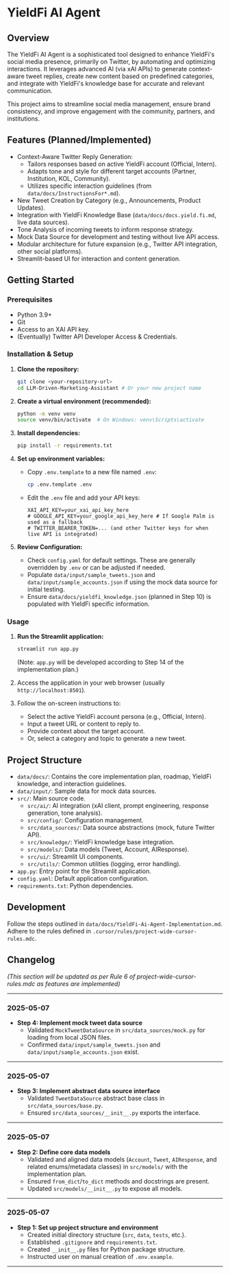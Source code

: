 # YieldFi AI Agent

## Overview

The YieldFi AI Agent is a sophisticated tool designed to enhance YieldFi's social media presence, primarily on Twitter, by automating and optimizing interactions. It leverages advanced AI (via xAI APIs) to generate context-aware tweet replies, create new content based on predefined categories, and integrate with YieldFi's knowledge base for accurate and relevant communication.

This project aims to streamline social media management, ensure brand consistency, and improve engagement with the community, partners, and institutions.

## Features (Planned/Implemented)

* Context-Aware Twitter Reply Generation:
    * Tailors responses based on active YieldFi account (Official, Intern).
    * Adapts tone and style for different target accounts (Partner, Institution, KOL, Community).
    * Utilizes specific interaction guidelines (from `data/docs/InstructionsFor*.md`).
* New Tweet Creation by Category (e.g., Announcements, Product Updates).
* Integration with YieldFi Knowledge Base (`data/docs/docs.yield.fi.md`, live data sources).
* Tone Analysis of incoming tweets to inform response strategy.
* Mock Data Source for development and testing without live API access.
* Modular architecture for future expansion (e.g., Twitter API integration, other social platforms).
* Streamlit-based UI for interaction and content generation.

## Getting Started

### Prerequisites

* Python 3.9+
* Git
* Access to an XAI API key.
* (Eventually) Twitter API Developer Access & Credentials.

### Installation & Setup

1.  **Clone the repository:**
    ```bash
    git clone <your-repository-url>
    cd LLM-Driven-Marketing-Assistant # Or your new project name
    ```

2.  **Create a virtual environment (recommended):**
    ```bash
    python -m venv venv
    source venv/bin/activate  # On Windows: venv\Scripts\activate
    ```

3.  **Install dependencies:**
    ```bash
    pip install -r requirements.txt
    ```

4.  **Set up environment variables:**
    * Copy `.env.template` to a new file named `.env`:
        ```bash
        cp .env.template .env
        ```
    * Edit the `.env` file and add your API keys:
        ```
        XAI_API_KEY=your_xai_api_key_here
        # GOOGLE_API_KEY=your_google_api_key_here # If Google Palm is used as a fallback
        # TWITTER_BEARER_TOKEN=... (and other Twitter keys for when live API is integrated)
        ```

5.  **Review Configuration:**
    * Check `config.yaml` for default settings. These are generally overridden by `.env` or can be adjusted if needed.
    * Populate `data/input/sample_tweets.json` and `data/input/sample_accounts.json` if using the mock data source for initial testing.
    * Ensure `data/docs/yieldfi_knowledge.json` (planned in Step 10) is populated with YieldFi specific information.

### Usage

1.  **Run the Streamlit application:**
    ```bash
    streamlit run app.py
    ```
    (Note: `app.py` will be developed according to Step 14 of the implementation plan.)

2.  Access the application in your web browser (usually `http://localhost:8501`).
3.  Follow the on-screen instructions to:
    * Select the active YieldFi account persona (e.g., Official, Intern).
    * Input a tweet URL or content to reply to.
    * Provide context about the target account.
    * Or, select a category and topic to generate a new tweet.

## Project Structure

* `data/docs/`: Contains the core implementation plan, roadmap, YieldFi knowledge, and interaction guidelines.
* `data/input/`: Sample data for mock data sources.
* `src/`: Main source code.
    * `src/ai/`: AI integration (xAI client, prompt engineering, response generation, tone analysis).
    * `src/config/`: Configuration management.
    * `src/data_sources/`: Data source abstractions (mock, future Twitter API).
    * `src/knowledge/`: YieldFi knowledge base integration.
    * `src/models/`: Data models (Tweet, Account, AIResponse).
    * `src/ui/`: Streamlit UI components.
    * `src/utils/`: Common utilities (logging, error handling).
* `app.py`: Entry point for the Streamlit application.
* `config.yaml`: Default application configuration.
* `requirements.txt`: Python dependencies.

## Development

Follow the steps outlined in `data/docs/YieldFi-Ai-Agent-Implementation.md`.
Adhere to the rules defined in `.cursor/rules/project-wide-cursor-rules.mdc`.

## Changelog
*(This section will be updated as per Rule 6 of project-wide-cursor-rules.mdc as features are implemented)*

---
### 2025-05-07
- **Step 4: Implement mock tweet data source**
    - Validated `MockTweetDataSource` in `src/data_sources/mock.py` for loading from local JSON files.
    - Confirmed `data/input/sample_tweets.json` and `data/input/sample_accounts.json` exist.
---
### 2025-05-07
- **Step 3: Implement abstract data source interface**
    - Validated `TweetDataSource` abstract base class in `src/data_sources/base.py`.
    - Ensured `src/data_sources/__init__.py` exports the interface.
---
### 2025-05-07
- **Step 2: Define core data models**
    - Validated and aligned data models (`Account`, `Tweet`, `AIResponse`, and related enums/metadata classes) in `src/models/` with the implementation plan.
    - Ensured `from_dict`/`to_dict` methods and docstrings are present.
    - Updated `src/models/__init__.py` to expose all models.
---
### 2025-05-07
- **Step 1: Set up project structure and environment**
    - Created initial directory structure (`src`, `data`, `tests`, etc.).
    - Established `.gitignore` and `requirements.txt`.
    - Created `__init__.py` files for Python package structure.
    - Instructed user on manual creation of `.env.example`.
---